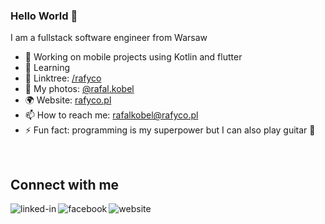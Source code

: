
### Hello World 👋
I am a fullstack software engineer from Warsaw
- 🔭 Working on mobile projects using Kotlin and flutter
- 🌱 Learning
- 🔗 Linktree: [/rafyco](https://linktr.ee/rafyco)
- 📸 My photos: [@rafal.kobel](https://www.instagram.com/rafal.kobel/)
- 🌍 Website: [rafyco.pl](https://rafyco.pl)
- 📫 How to reach me: <rafalkobel@rafyco.pl>
- ⚡ Fun fact: programming is my superpower but I can also play guitar 🎸
<br />

## Connect with me

[<img align="left" alt="linked-in" src="https://img.shields.io/badge/linkedin-%230077B5.svg?&style=for-the-badge&logo=linkedin&logoColor=white" />](https://www.linkedin.com/in/rafa%C5%82-kobel-03850910a/)
[<img align="left" alt="facebook" src="https://img.shields.io/badge/facebook-%231877F2.svg?&style=for-the-badge&logo=facebook&logoColor=white" />](https://www.facebook.com/rafyco/)
[<img align="left" alt="website" src="https://img.shields.io/badge/rafyco.pl-%231877F2.svg?&style=for-the-badge&logoColor=white" />](https://rafyco.pl/)

<br />

<!--

,--.  ,--.       ,--.,--.           ,--.                   ,--.                         ,-.   
|  '--'  | ,---. |  ||  | ,---.     |  ,---.  ,--,--. ,---.|  |,-. ,---. ,--.--.    .--.'. \  
|  .--.  || .-. :|  ||  || .-. |    |  .-.  |' ,-.  || .--'|     /| .-. :|  .--'    '--' |  | 
|  |  |  |\   --.|  ||  |' '-' '    |  | |  |\ '-'  |\ `--.|  \  \\   --.|  |       .--. |  | 
`--'  `--' `----'`--'`--' `---'     `--' `--' `--`--' `---'`--'`--'`----'`--'       '--'.' /  
                                                                                        `-'

You check my code here? Nice ☺️. If you want to do something together, you can help my with one of my opensource projects or show me what you do. Feel free to contact me.
Don't forget to add `[github-hacker]` to mail's subject😉.

-->
